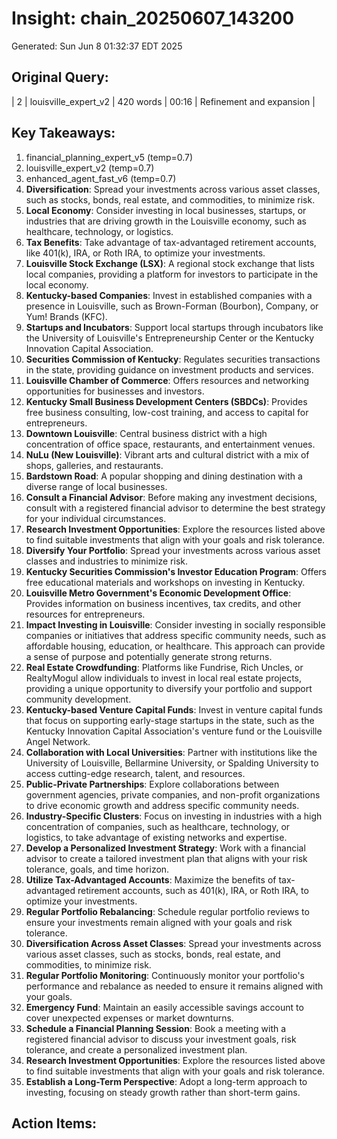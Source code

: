 # Insight: chain_20250607_143200
Generated: Sun Jun  8 01:32:37 EDT 2025

## Original Query:
| 2 | louisville_expert_v2 | 420 words | 00:16 | Refinement and expansion |

## Key Takeaways:
1. financial_planning_expert_v5 (temp=0.7)
2. louisville_expert_v2 (temp=0.7)
3. enhanced_agent_fast_v6 (temp=0.7)
1. **Diversification**: Spread your investments across various asset classes, such as stocks, bonds, real estate, and commodities, to minimize risk.
2. **Local Economy**: Consider investing in local businesses, startups, or industries that are driving growth in the Louisville economy, such as healthcare, technology, or logistics.
3. **Tax Benefits**: Take advantage of tax-advantaged retirement accounts, like 401(k), IRA, or Roth IRA, to optimize your investments.
1. **Louisville Stock Exchange (LSX)**: A regional stock exchange that lists local companies, providing a platform for investors to participate in the local economy.
2. **Kentucky-based Companies**: Invest in established companies with a presence in Louisville, such as Brown-Forman (Bourbon), Company, or Yum! Brands (KFC).
3. **Startups and Incubators**: Support local startups through incubators like the University of Louisville's Entrepreneurship Center or the Kentucky Innovation Capital Association.
1. **Securities Commission of Kentucky**: Regulates securities transactions in the state, providing guidance on investment products and services.
2. **Louisville Chamber of Commerce**: Offers resources and networking opportunities for businesses and investors.
3. **Kentucky Small Business Development Centers (SBDCs)**: Provides free business consulting, low-cost training, and access to capital for entrepreneurs.
1. **Downtown Louisville**: Central business district with a high concentration of office space, restaurants, and entertainment venues.
2. **NuLu (New Louisville)**: Vibrant arts and cultural district with a mix of shops, galleries, and restaurants.
3. **Bardstown Road**: A popular shopping and dining destination with a diverse range of local businesses.
1. **Consult a Financial Advisor**: Before making any investment decisions, consult with a registered financial advisor to determine the best strategy for your individual circumstances.
2. **Research Investment Opportunities**: Explore the resources listed above to find suitable investments that align with your goals and risk tolerance.
3. **Diversify Your Portfolio**: Spread your investments across various asset classes and industries to minimize risk.
1. **Kentucky Securities Commission's Investor Education Program**: Offers free educational materials and workshops on investing in Kentucky.
2. **Louisville Metro Government's Economic Development Office**: Provides information on business incentives, tax credits, and other resources for entrepreneurs.
1. **Impact Investing in Louisville**: Consider investing in socially responsible companies or initiatives that address specific community needs, such as affordable housing, education, or healthcare. This approach can provide a sense of purpose and potentially generate strong returns.
2. **Real Estate Crowdfunding**: Platforms like Fundrise, Rich Uncles, or RealtyMogul allow individuals to invest in local real estate projects, providing a unique opportunity to diversify your portfolio and support community development.
3. **Kentucky-based Venture Capital Funds**: Invest in venture capital funds that focus on supporting early-stage startups in the state, such as the Kentucky Innovation Capital Association's venture fund or the Louisville Angel Network.
1. **Collaboration with Local Universities**: Partner with institutions like the University of Louisville, Bellarmine University, or Spalding University to access cutting-edge research, talent, and resources.
2. **Public-Private Partnerships**: Explore collaborations between government agencies, private companies, and non-profit organizations to drive economic growth and address specific community needs.
3. **Industry-Specific Clusters**: Focus on investing in industries with a high concentration of companies, such as healthcare, technology, or logistics, to take advantage of existing networks and expertise.
1. **Develop a Personalized Investment Strategy**: Work with a financial advisor to create a tailored investment plan that aligns with your risk tolerance, goals, and time horizon.
2. **Utilize Tax-Advantaged Accounts**: Maximize the benefits of tax-advantaged retirement accounts, such as 401(k), IRA, or Roth IRA, to optimize your investments.
3. **Regular Portfolio Rebalancing**: Schedule regular portfolio reviews to ensure your investments remain aligned with your goals and risk tolerance.
1. **Diversification Across Asset Classes**: Spread your investments across various asset classes, such as stocks, bonds, real estate, and commodities, to minimize risk.
2. **Regular Portfolio Monitoring**: Continuously monitor your portfolio's performance and rebalance as needed to ensure it remains aligned with your goals.
3. **Emergency Fund**: Maintain an easily accessible savings account to cover unexpected expenses or market downturns.
1. **Schedule a Financial Planning Session**: Book a meeting with a registered financial advisor to discuss your investment goals, risk tolerance, and create a personalized investment plan.
2. **Research Investment Opportunities**: Explore the resources listed above to find suitable investments that align with your goals and risk tolerance.
3. **Establish a Long-Term Perspective**: Adopt a long-term approach to investing, focusing on steady growth rather than short-term gains.

## Action Items:
